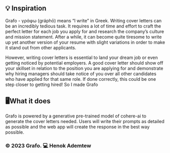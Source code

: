 ## 💡 Inspiration
Grafo - γράφω (gráphō) means “I write” in Greek.
Writing cover letters can be an incredibly tedious task. It requires a lot of time and effort to craft the perfect letter for each job you apply for and research the company’s culture and mission statement. After a while, it can become quite tiresome to write up yet another version of your resume with slight variations in order to make it stand out from other applicants.

However, writing cover letters is essential to land your dream job or even getting noticed by potential employers. A good cover letter should show off your skillset in relation to the position you are applying for and demonstrate why hiring managers should take notice of you over all other candidates who have applied for that same role. If done correctly, this could be one step closer to getting hired! So I made Grafo

## 🖥What it does
Grafo is powered by a generative pre-trained model of cohere-ai to generate the cover letters needed. Users will write their prompts as detailed as possible and the web app will create the response in the best way possible.


### © 2023 Grafo. 💻 Henok Ademtew
